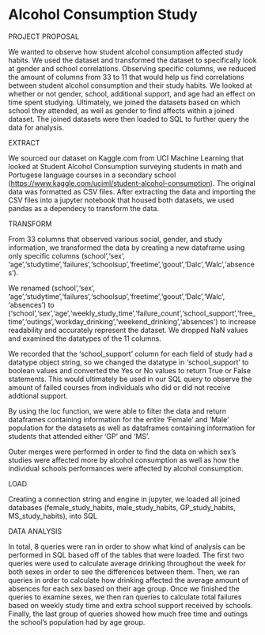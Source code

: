 # Alcohol Consumption Study

PROJECT PROPOSAL

We wanted to observe how student alcohol consumption affected study habits. We used the dataset and transformed the dataset to specifically look at gender and school correlations. Observing specific columns, we reduced the amount of columns from 33 to 11 that would help us find correlations between student alcohol consumption and their study habits. We looked at whether or not gender, school, additional support, and age had an effect on time spent studying. Ultimately, we joined the datasets based on which school they attended, as well as gender to find affects within a joined dataset. The joined datasets were then loaded to SQL to further query the data for analysis.

EXTRACT

We sourced our dataset on Kaggle.com from UCI Machine Learning that looked at Student Alcohol Consumption surveying students in math and Portugese language courses in a secondary school (https://www.kaggle.com/uciml/student-alcohol-consumption). The original data was formatted as CSV files. After extracting the data and importing the CSV files into a jupyter notebook that housed both datasets, we used pandas as a dependecy to transform the data. 

TRANSFORM

From 33 columns that observed various social, gender, and study information, we transformed the data by creating a new dataframe using only specific columns (school’,‘sex’, ‘age’,‘studytime’,‘failures’,‘schoolsup’,‘freetime’,‘goout’,‘Dalc’,‘Walc’,‘absences’).

We renamed (school’,‘sex’, ‘age’,‘studytime’,‘failures’,‘schoolsup’,‘freetime’,‘goout’,‘Dalc’,‘Walc’, ‘absences’) to (‘school’,‘sex’,‘age’,‘weekly_study_time’,‘failure_count’,‘school_support’,‘free_time’,‘outings’,‘workday_drinking’,‘weekend_drinking’,‘absences’) to increase readability and accurately represent the dataset. We dropped NaN values and examined the datatypes of the 11 columns.

We recorded that the ‘school_support’ column for each field of study had a datatype object string, so we changed the datatype in ‘school_support’ to boolean values and converted the Yes or No values to return True or False statements. This would ultimately be used in our SQL query to observe the amount of failed courses from individuals who did or did not receive addtional support. 

By using the loc function, we were able to filter the data and return dataframes containing information for the entire ‘Female’ and ‘Male’ population for the datasets as well as dataframes containing information for students that attended either ‘GP’ and ‘MS’.

Outer merges were performed in order to find the data on which sex’s studies were affected more by alcohol consumption as well as how the individual schools performances were affected by alcohol consumption.

LOAD

Creating a connection string and engine in jupyter, we loaded all joined databases (female_study_habits, male_study_habits, GP_study_habits, MS_study_habits), into SQL

DATA ANALYSIS

In total, 8 queries were ran in order to show what kind of analysis can be performed in SQL based off of the tables that were loaded. The first two queries were used to calculate average drinking throughout the week for both sexes in order to see the differences between them. Then, we ran queries in order to calculate how drinking affected the average amount of absences for each sex based on their age group. Once we finished the queries to examine sexes, we then ran queries to calculate total failures based on weekly study time and extra school support received by schools. Finally, the last group of queries showed how much free time and outings the school’s population had by age group.
